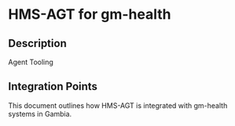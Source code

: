 # HMS-AGT for gm-health

## Description

Agent Tooling

## Integration Points

This document outlines how HMS-AGT is integrated with gm-health systems in Gambia.
